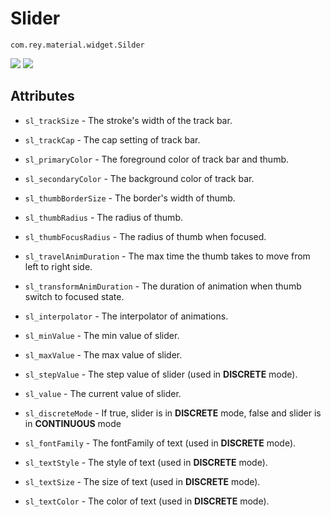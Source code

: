 Slider
=====================

  `com.rey.material.widget.Silder`  

![](https://github.com/rey5137/Material/blob/master/image/slider_continuous.gif)
![](https://github.com/rey5137/Material/blob/master/image/slider_discrete.gif)
   

Attributes
------------

* `sl_trackSize` - The stroke's width of the track bar.

* `sl_trackCap` - The cap setting of track bar.

* `sl_primaryColor` - The foreground color of track bar and thumb.

* `sl_secondaryColor` - The background color of track bar.

* `sl_thumbBorderSize` - The border's width of thumb.

* `sl_thumbRadius` - The radius of thumb.

* `sl_thumbFocusRadius` - The radius of thumb when focused.

* `sl_travelAnimDuration` - The max time the thumb takes to move from left to right side.

* `sl_transformAnimDuration` - The duration of animation when thumb switch to focused state.

* `sl_interpolator` - The interpolator of animations.

* `sl_minValue` - The min value of slider.

* `sl_maxValue` - The max value of slider.

* `sl_stepValue` - The step value of slider (used in **DISCRETE** mode).

* `sl_value` - The current value of slider.

* `sl_discreteMode` - If true, slider is in **DISCRETE** mode, false and slider is in **CONTINUOUS** mode

* `sl_fontFamily` - The fontFamily of text (used in **DISCRETE** mode).

* `sl_textStyle` - The style of text (used in **DISCRETE** mode).

* `sl_textSize` - The size of text (used in **DISCRETE** mode).

* `sl_textColor` - The color of text (used in **DISCRETE** mode).